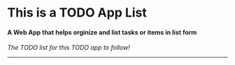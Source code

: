 # This is a TODO App List

#### A Web App that helps orginize and list tasks or items in list form

*The TODO list for this TODO app to follow!*

---


